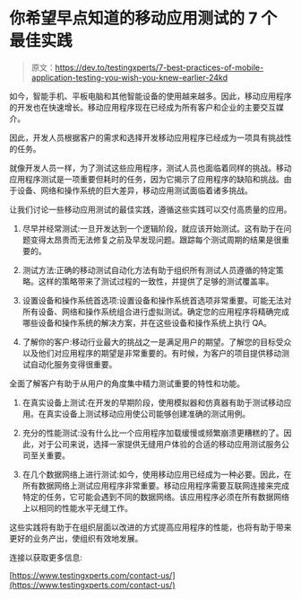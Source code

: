 # 你希望早点知道的移动应用测试的 7 个最佳实践

> 原文：<https://dev.to/testingxperts/7-best-practices-of-mobile-application-testing-you-wish-you-knew-earlier-24kd>

如今，智能手机、平板电脑和其他智能设备的使用越来越多。因此，移动应用程序的开发也在快速增长。移动应用程序现在已经成为所有客户和企业的主要交互媒介。

因此，开发人员根据客户的需求和选择开发移动应用程序已经成为一项具有挑战性的任务。

就像开发人员一样，为了测试这些应用程序，测试人员也面临着同样的挑战。移动应用程序测试是一项重要但耗时的任务，因为它揭示了应用程序的缺陷和挑战。由于设备、网络和操作系统的巨大差异，移动应用测试面临着诸多挑战。

让我们讨论一些移动应用测试的最佳实践，遵循这些实践可以交付高质量的应用。

1.  尽早并经常测试:一旦开发达到一个逻辑阶段，就应该开始测试。这有助于在问题变得太昂贵而无法修复之前及早发现问题。跟踪每个测试周期的结果是很重要的。

2.  测试方法:正确的移动测试自动化方法有助于组织所有测试人员遵循的特定策略。这样的策略带来了测试过程的一致性，并提供了足够的测试覆盖率。

3.  设置设备和操作系统首选项:设置设备和操作系统首选项非常重要。可能无法对所有设备、网络和操作系统组合进行虚拟测试。确定您的应用程序将精确完成哪些设备和操作系统的解决方案，并在这些设备和操作系统上执行 QA。

4.  了解你的客户:移动行业最大的挑战之一是满足用户的期望。了解您的目标受众以及他们对应用程序的期望是非常重要的。有时候，为客户的项目提供移动测试自动化服务变得很重要。

全面了解客户有助于从用户的角度集中精力测试重要的特性和功能。

1.  在真实设备上测试:在开发的早期阶段，使用模拟器和仿真器有助于测试移动应用。在真实设备上测试移动应用使公司能够创建准确的测试用例。

2.  充分的性能测试:没有什么比一个应用程序加载缓慢或频繁崩溃更糟糕的了。因此，对于公司来说，选择一家提供无缝用户体验的合适的移动应用测试服务公司至关重要。

3.  在几个数据网络上进行测试:如今，使用移动应用已经成为一种必要。因此，在所有数据网络上测试应用程序非常重要。移动应用程序需要互联网连接来完成特定的任务，它可能会遇到不同的数据网络。该应用程序必须在所有数据网络上以相同的性能水平无缝工作。

这些实践将有助于在组织层面以改进的方式提高应用程序的性能，也将有助于带来更好的业务产出，使组织有效地发展。

连接以获取更多信息:

[https://www.testingxperts.com/contact-us/](https://www.testingxperts.com/contact-us/)